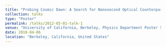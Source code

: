```yaml
---
title: "Probing Cosmic Dawn: A Search for Nanosecond Optical Counterparts to Fast Radio Bursts"
collection: talks
type: "Poster"
permalink: /talks/2012-03-01-talk-1
venue: "University of California, Berkeley, Physics Department Poster Session"
date: 2018-04-06
location: "Berkeley, California, United States"
---
```

